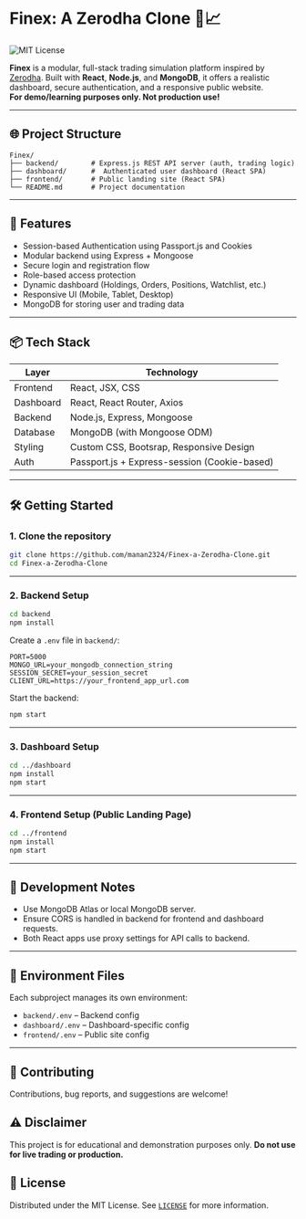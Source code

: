 # Finex: A Zerodha Clone 🧾📈

![MIT License](https://img.shields.io/badge/License-MIT-green.svg)

**Finex** is a modular, full-stack trading simulation platform inspired by [Zerodha](https://zerodha.com/). Built with **React**, **Node.js**, and **MongoDB**, it offers a realistic dashboard, secure authentication, and a responsive public website.  
**For demo/learning purposes only. Not production use!**

---

## 🌐 Project Structure

```
Finex/
├── backend/        # Express.js REST API server (auth, trading logic)
├── dashboard/      #  Authenticated user dashboard (React SPA)
├── frontend/       # Public landing site (React SPA)
└── README.md       # Project documentation
```

---

## 🚀 Features

- Session-based Authentication using Passport.js and Cookies
- Modular backend using Express + Mongoose
- Secure login and registration flow
- Role-based access protection
- Dynamic dashboard (Holdings, Orders, Positions, Watchlist, etc.)
- Responsive UI (Mobile, Tablet, Desktop)
- MongoDB for storing user and trading data

---

## 📦 Tech Stack

| Layer      | Technology                                 |
|------------|--------------------------------------------|
| Frontend   | React, JSX, CSS                            |
| Dashboard  | React, React Router, Axios                 |
| Backend    | Node.js, Express, Mongoose                 |
| Database   | MongoDB (with Mongoose ODM)                |
| Styling    | Custom CSS, Bootsrap, Responsive Design    |
| Auth       | Passport.js + Express-session (Cookie-based) |

---

## 🛠️ Getting Started

### 1. Clone the repository

```bash
git clone https://github.com/manan2324/Finex-a-Zerodha-Clone.git
cd Finex-a-Zerodha-Clone
```

---

### 2. Backend Setup

```bash
cd backend
npm install
```

Create a `.env` file in `backend/`:

```env
PORT=5000
MONGO_URL=your_mongodb_connection_string
SESSION_SECRET=your_session_secret
CLIENT_URL=https://your_frontend_app_url.com
```

Start the backend:

```bash
npm start
```

---

### 3. Dashboard Setup

```bash
cd ../dashboard
npm install
npm start
```

---

### 4. Frontend Setup (Public Landing Page)

```bash
cd ../frontend
npm install
npm start
```

---

## 🧪 Development Notes

- Use MongoDB Atlas or local MongoDB server.
- Ensure CORS is handled in backend for frontend and dashboard requests.
- Both React apps use proxy settings for API calls to backend.

---

## 📁 Environment Files

Each subproject manages its own environment:

- `backend/.env` – Backend config
- `dashboard/.env` – Dashboard-specific config
- `frontend/.env` – Public site config

---

## 🤝 Contributing

Contributions, bug reports, and suggestions are welcome! 

## ⚠️ Disclaimer

This project is for educational and demonstration purposes only. **Do not use for live trading or production.**

## 📄 License

Distributed under the MIT License. See [`LICENSE`](LICENSE) for more information.